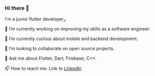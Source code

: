 ### Hi there 👋
I'm a junior flutter developerز

🔭 I’m currently working on improving my skills as a software engineer.

🌱 I’m currently curious about mobile and backend development.

👯 I’m looking to collaborate on open source projects.

💬 Ask me about Flutter, Dart, Firebase, C++.

📫 How to reach me:
Link to [LinkedIn](https://www.linkedin.com/in/mohamed-fouad99/)
<!--
**MohamedFouad99/MohamedFouad99** is a ✨ _special_ ✨ repository because its `README.md` (this file) appears on your GitHub profile.







-->
